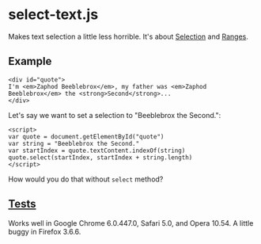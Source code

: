 # select-text.js
Makes text selection a little less horrible. It's about [Selection](https://developer.mozilla.org/en/DOM/Selection) and [Ranges](http://www.w3.org/TR/DOM-Level-2-Traversal-Range/ranges.html).

## Example

    <div id="quote">
    I'm <em>Zaphod Beeblebrox</em>, my father was <em>Zaphod Beeblebrox</em> the <strong>Second</strong>...
    </div>

Let's say we want to set a selection to "Beeblebrox the Second.":

    <script>
    var quote = document.getElementById("quote")
    var string = "Beeblebrox the Second."
    var startIndex = quote.textContent.indexOf(string)
    quote.select(startIndex, startIndex + string.length)
    </script>

How would you do that without `select` method?

## [Tests](http://nv.github.com/select-text.js/test/)
Works well in Google Chrome 6.0.447.0, Safari 5.0, and Opera 10.54. A little buggy in Firefox 3.6.6.
